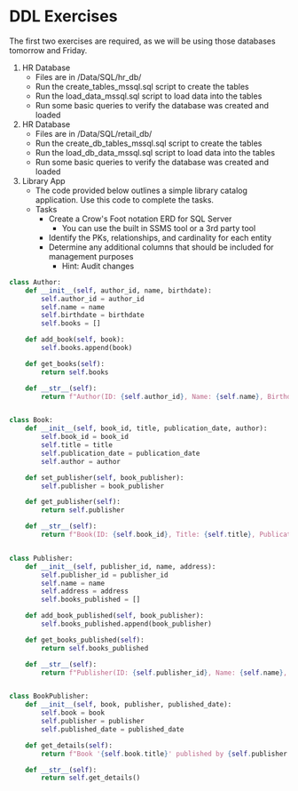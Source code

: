 # DDL Exercises

The first two exercises are required, as we will be using those databases tomorrow and Friday.
1. HR Database
    - Files are in /Data/SQL/hr_db/
    - Run the create_tables_mssql.sql script to create the tables
    - Run the load_data_mssql.sql script to load data into the tables
    - Run some basic queries to verify the database was created and loaded
2. HR Database
    - Files are in /Data/SQL/retail_db/
    - Run the create_db_tables_mssql.sql script to create the tables
    - Run the load_db_data_mssql.sql script to load data into the tables
    - Run some basic queries to verify the database was created and loaded
3. Library App
    - The code provided below outlines a simple library catalog application. Use this code to complete the tasks.
    - Tasks
        - Create a Crow's Foot notation ERD for SQL Server
            - You can use the built in SSMS tool or a 3rd party tool
        - Identify the PKs, relationships, and cardinality for each entity
        - Determine any additional columns that should be included for management purposes
            - Hint: Audit changes

```Python
class Author:
    def __init__(self, author_id, name, birthdate):
        self.author_id = author_id
        self.name = name
        self.birthdate = birthdate
        self.books = []

    def add_book(self, book):
        self.books.append(book)

    def get_books(self):
        return self.books

    def __str__(self):
        return f"Author(ID: {self.author_id}, Name: {self.name}, Birthdate: {self.birthdate})"


class Book:
    def __init__(self, book_id, title, publication_date, author):
        self.book_id = book_id
        self.title = title
        self.publication_date = publication_date
        self.author = author

    def set_publisher(self, book_publisher):
        self.publisher = book_publisher

    def get_publisher(self):
        return self.publisher

    def __str__(self):
        return f"Book(ID: {self.book_id}, Title: {self.title}, Publication Date: {self.publication_date}, Author: {self.author.name})"


class Publisher:
    def __init__(self, publisher_id, name, address):
        self.publisher_id = publisher_id
        self.name = name
        self.address = address
        self.books_published = []

    def add_book_published(self, book_publisher):
        self.books_published.append(book_publisher)

    def get_books_published(self):
        return self.books_published

    def __str__(self):
        return f"Publisher(ID: {self.publisher_id}, Name: {self.name}, Address: {self.address})"


class BookPublisher:
    def __init__(self, book, publisher, published_date):
        self.book = book
        self.publisher = publisher
        self.published_date = published_date

    def get_details(self):
        return f"Book '{self.book.title}' published by {self.publisher.name} on {self.published_date}"

    def __str__(self):
        return self.get_details()

```